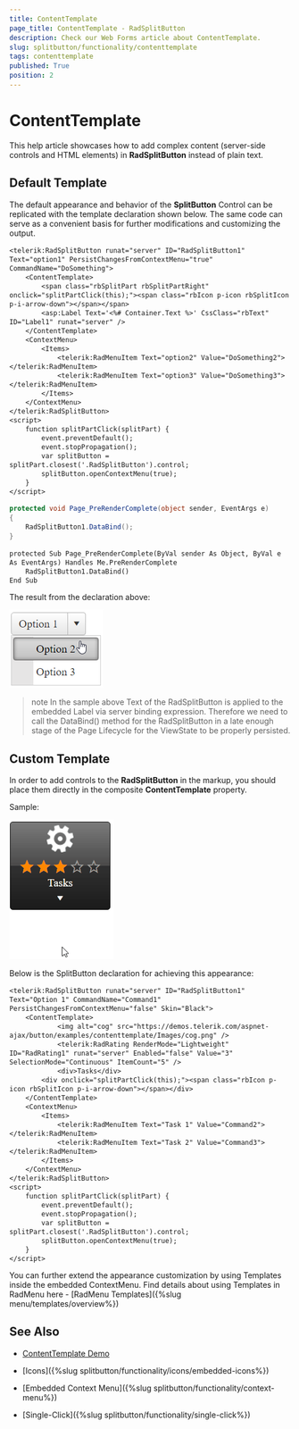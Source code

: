 ```yaml
---
title: ContentTemplate
page_title: ContentTemplate - RadSplitButton
description: Check our Web Forms article about ContentTemplate.
slug: splitbutton/functionality/contenttemplate
tags: contenttemplate
published: True
position: 2
---
```


# ContentTemplate

This help article showcases how to add complex content (server-side controls and HTML elements) in **RadSplitButton** instead of plain text.

## Default Template

The default appearance and behavior of the **SplitButton** Control can be replicated with the template declaration shown below. The same code can serve as a convenient basis for further modifications and customizing the output.

````ASPX
<telerik:RadSplitButton runat="server" ID="RadSplitButton1" Text="option1" PersistChangesFromContextMenu="true" CommandName="DoSomething">
    <ContentTemplate>
        <span class="rbSplitPart rbSplitPartRight" onclick="splitPartClick(this);"><span class="rbIcon p-icon rbSplitIcon p-i-arrow-down"></span></span>
        <asp:Label Text='<%# Container.Text %>' CssClass="rbText" ID="Label1" runat="server" />
    </ContentTemplate>
    <ContextMenu>
        <Items>
            <telerik:RadMenuItem Text="option2" Value="DoSomething2"></telerik:RadMenuItem>
            <telerik:RadMenuItem Text="option3" Value="DoSomething3"></telerik:RadMenuItem>
        </Items>
    </ContextMenu>
</telerik:RadSplitButton>
<script>
    function splitPartClick(splitPart) {
        event.preventDefault();
        event.stopPropagation();
        var splitButton = splitPart.closest('.RadSplitButton').control;
        splitButton.openContextMenu(true);
    }
</script>
````

````C#
protected void Page_PreRenderComplete(object sender, EventArgs e)
{
    RadSplitButton1.DataBind();
}
````
````VB
protected Sub Page_PreRenderComplete(ByVal sender As Object, ByVal e As EventArgs) Handles Me.PreRenderComplete
    RadSplitButton1.DataBind()
End Sub
````

The result from the declaration above:

![Default content template](images/content_template_default.png)

>note In the sample above Text of the RadSplitButton is applied to the embedded Label via server binding expression. Therefore we need to call the DataBind() method for the RadSplitButton in a late enough stage of the Page Lifecycle for the ViewState to be properly persisted.

## Custom Template

In order to add controls to the **RadSplitButton** in the markup, you should place them directly in the composite **ContentTemplate** property.

Sample:

![RadSplitButton with ContentTemplate](images/content_template_custom_20.gif)

Below is the SplitButton declaration for achieving this appearance:

````ASPX
<telerik:RadSplitButton runat="server" ID="RadSplitButton1" Text="Option 1" CommandName="Command1" PersistChangesFromContextMenu="false" Skin="Black">
    <ContentTemplate>
            <img alt="cog" src="https://demos.telerik.com/aspnet-ajax/button/examples/contenttemplate/Images/cog.png" />
            <telerik:RadRating RenderMode="Lightweight" ID="RadRating1" runat="server" Enabled="false" Value="3" SelectionMode="Continuous" ItemCount="5" />
            <div>Tasks</div>
        <div onclick="splitPartClick(this);"><span class="rbIcon p-icon rbSplitIcon p-i-arrow-down"></span></div>
    </ContentTemplate>
    <ContextMenu>
        <Items>
            <telerik:RadMenuItem Text="Task 1" Value="Command2"></telerik:RadMenuItem>
            <telerik:RadMenuItem Text="Task 2" Value="Command3"></telerik:RadMenuItem>
        </Items>
    </ContextMenu>
</telerik:RadSplitButton>
<script>
    function splitPartClick(splitPart) {
        event.preventDefault();
        event.stopPropagation();
        var splitButton = splitPart.closest('.RadSplitButton').control;
        splitButton.openContextMenu(true);
    }
</script>
````

You can further extend the appearance customization by using Templates inside the embedded ContextMenu. Find details about using Templates in RadMenu here - [RadMenu Templates]({%slug menu/templates/overview%})

## See Also

 * [ContentTemplate Demo](https://demos.telerik.com/aspnet-ajax/splitbutton/functionality/content-template/defaultcs.aspx)

 * [Icons]({%slug splitbutton/functionality/icons/embedded-icons%})

 * [Embedded Context Menu]({%slug splitbutton/functionality/context-menu%})

 * [Single-Click]({%slug splitbutton/functionality/single-click%})

